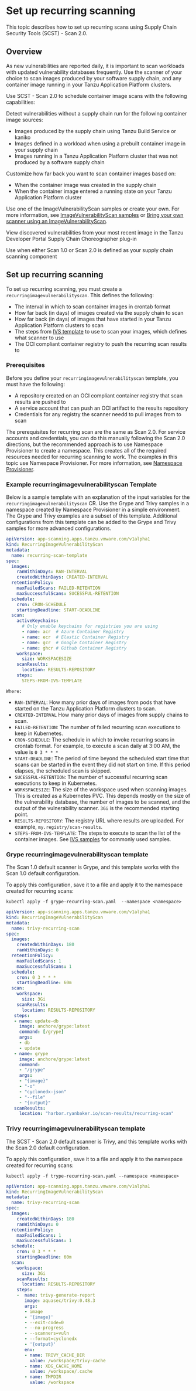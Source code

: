 # Set up recurring scanning

This topic describes how to set up recurring scans using Supply Chain Security Tools
(SCST) - Scan 2.0.

## <a id="overview"></a>Overview

As new vulnerabilities are reported daily, it is important to scan workloads with updated
vulnerability databases frequently. Use the
scanner of your choice to scan images produced by your software supply chain, and any
container image running in your Tanzu Application Platform clusters.

Use SCST - Scan 2.0 to schedule container image scans with the following capabilities:

Detect vulnerabilities without a supply chain run for the following container image sources:

- Images produced by the supply chain using Tanzu Build Service or kaniko
- Images defined in a workload when using a prebuilt container image in your supply chain
- Images running in a Tanzu Application Platform cluster that was not produced by a software supply chain

Customize how far back you want to scan container images based on:

- When the container image was created in the supply chain
- When the container image entered a running state on your Tanzu Application Platform cluster

Use one of the ImageVulnerabilityScan samples or create your own.
For more information, see [ImageVulnerabilityScan samples](ivs-custom-samples.hbs.md#overview) or [Bring your own scanner using an ImageVulnerabilityScan](ivs-create-your-own.hbs.md).

View discovered vulnerabilities from your most recent image in the Tanzu Developer Portal Supply Chain Choreographer plug-in

Use when either Scan 1.0 or Scan 2.0 is defined as your supply chain scanning component

## <a id="recurring-scanning-setup"></a>Set up recurring scanning

To set up recurring scanning, you must create a `recurringimagevulnerabilityscan`. This defines the
following:

- The interval in which to scan container images in crontab format
- How far back (in days) of images created via the supply chain to scan
- How far back (in days) of images that have started in your Tanzu Application Platform clusters to scan
- The steps from [IVS template]() to use to scan your images, which defines what scanner to use
- The OCI compliant container registry to push the recurring scan results to

### <a id="preqrequisites"></a>Prerequisites

Before you define your `recurringimagevulnerabilityscan` template, you must have the following:

- A repository created on an OCI compliant container registry that scan results are pushed to
- A service account that can push an OCI artifact to the results repository
- Credentials for any registry the scanner needd to pull images from to scan

The prerequisites for recurring scan are the same as Scan 2.0. For service accounts and credentials,
you can do this manually following the Scan 2.0 directions, but the recommended approach is to use
Namespace Provisioner to create a namespace. This creates all of the required resources needed for
recurring scanning to work. The examples in this topic use Namespace Provisioner. For more
information, see [Namespace Provisioner](..//namespace-provisioner/about.hbs.md).

### <a id="example-template"></a>Example recurringimagevulnerabilityscan Template

Below is a sample template with an explanation of the input variables for the `recurringimagevulnerabilityscan` CR. Use the Grype and Trivy samples in a namespace created by
Namespace Provisioner in a simple environment. The Grype and Trivy examples are a subset of this template. Additional configurations from this template can be added to the Grype and Trivy samples for more advanced configurations.

```yaml
apiVersion: app-scanning.apps.tanzu.vmware.com/v1alpha1
kind: RecurringImageVulnerabilityScan
metadata:
  name: recurring-scan-template
spec:
  images:
    ranWithinDays: RAN-INTERVAL
    createdWithinDays: CREATED-INTERVAL
  retentionPolicy:
    maxFailedScans: FAILED-RETENTION
    maxSuccessfulScans: SUCESSFUL-RETENTION
  schedule:
    cron: CRON-SCHEDULE
    startingDeadline: START-DEADLINE
  scan:
    activeKeychains:
      # Only enable keychains for registries you are using
      - name: acr  # Azure Container Registry
      - name: ecr  # Elastic Container Registry
      - name: gcr  # Google Container Registry
      - name: ghcr # Github Container Registry
    workspace:
      size: WORKSPACESIZE
    scanResults:
      location: RESULTS-REPOSITORY
    steps:
      STEPS-FROM-IVS-TEMPLATE
```

    Where:

- `RAN-INTERVAL`: How many prior days of images from pods that have started on the Tanzu Application Platform clusters to scan.
- `CREATED-INTERVAL` How many prior days of images from supply chains to scan.
- `FAILED-RETENTION`: The number of failed recurring scan executions to keep in Kubernetes.
- `CRON-SCHEDULE`: The schedule in which to invoke recurring scans in crontab format. For example,
to execute a scan daily at 3:00 AM, the value is `0 3 * * *`
- `START-DEADLINE`: The period of time beyond the scheduled start time that scans can be started in the event they did not start on time.  If this period elapses, the scheduled scan is skipped.
- `SUCESSFUL-RETENTION`: The number of successful recurring scan executions to keep in Kubernetes.
- `WORKSPACESIZE`: The size of the workspace used when scanning images. This is created as a Kubernetes PVC.  This depends mostly on the size of the vulnerability database, the number of images to be scanned, and the output of the vulnerability scanner. `3Gi` is the recommended starting point.
- `RESULTS-REPOSITORY`: The registry URL where results are uploaded. For example, `my.registry/scan-results`.
- `STEPS-FROM-IVS-TEMPLATE`: The steps to execute to scan the list of the container images.  See [IVS samples](ivs-custom-samples.hbs.md) for commonly used samples.

### <a id="grype-rivs-template"></a>Grype recurringimagevulnerabilityscan template

The Scan 1.0 default scanner is Grype, and this template works with the Scan 1.0
default configuration.

To apply this configuration, save it to a file and apply it to the namespace created for recurring
scans:

```console
kubectl apply -f grype-recurring-scan.yaml  --namespace <namespace>
```

```yaml
apiVersion: app-scanning.apps.tanzu.vmware.com/v1alpha1
kind: RecurringImageVulnerabilityScan
metadata:
  name: trivy-recurring-scan
spec:
  images:
    createdWithinDays: 180
    ranWithinDays: 0
  retentionPolicy:
    maxFailedScans: 1
    maxSuccessfulScans: 1
  schedule:
    cron: 0 3 * * *
    startingDeadline: 60m
  scan:
    workspace:
      size: 3Gi
    scanResults:
      location: RESULTS-REPOSITORY
   steps:
   - name: update-db
     image: anchore/grype:latest
     command: [/grype]
     args:
     - db
     - update
   - name: grype
     image: anchore/grype:latest
     command:
     - "/grype"
     args:
     - "{image}"
     - "-o"
     - "cyclonedx-json"
     - "--file"
     - "{output}"
   scanResults:
     location: "harbor.ryanbaker.io/scan-results/recurring-scan"
```

### <a id="trivy-rivs-template"></a>Trivy recurringimagevulnerabilityscan template

The SCST - Scan 2.0 default scanner is Trivy, and this template works with the Scan
2.0 default configuration.

To apply this configuration, save it to a file and apply it to the namespace created for recurring
scans:

```console
kubectl apply -f trype-recurring-scan.yaml --namespace <namespace>
```

```yaml
apiVersion: app-scanning.apps.tanzu.vmware.com/v1alpha1
kind: RecurringImageVulnerabilityScan
metadata:
  name: trivy-recurring-scan
spec:
  images:
    createdWithinDays: 180
    ranWithinDays: 0
  retentionPolicy:
    maxFailedScans: 1
    maxSuccessfulScans: 1
  schedule:
    cron: 0 3 * * *
    startingDeadline: 60m
  scan:
    workspace:
      size: 3Gi
    scanResults:
      location: RESULTS-REPOSITORY
    steps:
    -  name: trivy-generate-report
       image: aquasec/trivy:0.48.3
       args:
       - image
       - '{image}'
       - --exit-code=0
       - --no-progress
       - --scanners=vuln
       - --format=cyclonedx
       - '{output}'
       env:
       - name: TRIVY_CACHE_DIR
         value: /workspace/trivy-cache
       - name: XDG_CACHE_HOME
         value: /workspace/.cache
       - name: TMPDIR
         value: /workspace
```
